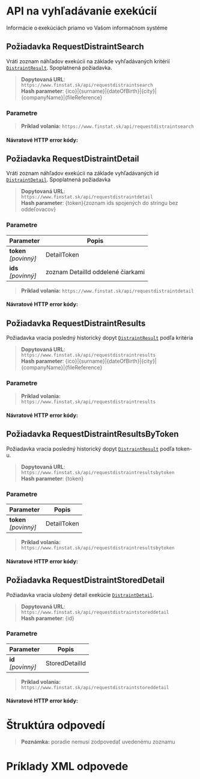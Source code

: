 # API na vyhľadávanie exekúcií
Informácie o exekúciách priamo vo Vašom informačnom systéme

## Požiadavka RequestDistraintSearch
Vráti zoznam náhľadov exekúcii na základe vyhľadávaných kritérií [`DistraintResult`](#DistraintResult).
Spoplatnená požiadavka.

> **Dopytovaná URL**: ```https://www.finstat.sk/api/requestdistraintsearch```<br />
> **Hash parameter**: {ico}\|{surname}\|{dateOfBirth}\|{city}\|{companyName}\|{fileReference}

### Parametre

[](../../../common/parameters/distraint-search-sk.md ':include')

[](../../../common/parameters/parameters-sk.md ':include')

> **Príklad volania:** ```https://www.finstat.sk/api/requestdistraintsearch```

#### Návratové HTTP error kódy:
[](../../../common/http/errorcodes-sk.md ':include')

## Požiadavka RequestDistraintDetail
Vráti zoznam náhľadov exekúcii na základe vyhľadávaných id [`DistraintDetail`](#DistraintDetail). Spoplatnená požiadavka

> **Dopytovaná URL**: ```https://www.finstat.sk/api/requestdistraintdetail```<br />
> **Hash parameter**: {token}{zoznam ids spojených do stringu bez oddeľovacov}

### Parametre
| Parameter | Popis |
| ----------- | ----------- |
| **token**<br />*[povinný]* | DetailToken |
| **ids**<br />*[povinný]* | zoznam DetailId oddelené čiarkami |

[](../../../common/parameters/parameters-sk.md ':include')

> **Príklad volania:** ```https://www.finstat.sk/api/requestdistraintdetail```

#### Návratové HTTP error kódy:
[](../../../common/http/errorcodes-sk.md ':include')

## Požiadavka RequestDistraintResults
Požiadavka vracia posledný historický dopyt [`DistraintResult`](#DistraintResult) podľa kritéria

> **Dopytovaná URL**: ```https://www.finstat.sk/api/requestdistraintresults```<br />
> **Hash parameter**: {ico}\|{surname}\|{dateOfBirth}\|{city}\|{companyName}\|{fileReference}

### Parametre

[](../../../common/parameters/distraint-search-sk.md ':include')

[](../../../common/parameters/parameters-sk.md ':include')

> **Príklad volania:** ```https://www.finstat.sk/api/requestdistraintresults```

#### Návratové HTTP error kódy:
[](../../../common/http/errorcodes-sk.md ':include')

## Požiadavka RequestDistraintResultsByToken
Požiadavka vracia posledný historický dopyt [`DistraintResult`](#DistraintResult) podľa token-u.

> **Dopytovaná URL**: ```https://www.finstat.sk/api/requestdistraintresultsbytoken```<br />
> **Hash parameter**: {token}

### Parametre
| Parameter | Popis |
| ----------- | ----------- |
| **token**<br />*[povinný]* | DetailToken |

[](../../../common/parameters/parameters-sk.md ':include')

> **Príklad volania:** ```https://www.finstat.sk/api/requestdistraintresultsbytoken```

#### Návratové HTTP error kódy:
[](../../../common/http/errorcodes-sk.md ':include')

## Požiadavka RequestDistraintStoredDetail
Požiadavka vracia uložený detail exekúcie [`DistraintDetail`](#DistraintDetail).

> **Dopytovaná URL**: ```https://www.finstat.sk/api/requestdistraintstoreddetail```<br />
> **Hash parameter**: {id}

### Parametre
| Parameter | Popis |
| ----------- | ----------- |
| **id**<br />*[povinný]* | StoredDetailId |

[](../../../common/parameters/parameters-sk.md ':include')

> **Príklad volania:** ```https://www.finstat.sk/api/requestdistraintstoreddetail```

#### Návratové HTTP error kódy:
[](../../../common/http/errorcodes-sk.md ':include')

# Štruktúra odpovedí
[](../../../common/responses/distraint-result-sk.md ':include')

[](../../../common/responses/distraintpreview-sk.md ':include')

[](../../../common/responses/distraint-detail-sk.md ':include')

[](../../../common/responses/debtor-sk.md ':include')

[](../../../common/responses/bailiff-sk.md ':include')

> **Poznámka:** poradie nemusí zodpovedať uvedenému zoznamu

# Príklady XML odpovede
[](../../../common/examples/distraint-result.md ':include')

[](../../../common/examples/distraint-detail.md ':include')